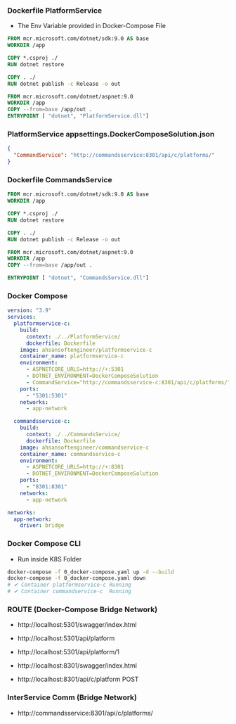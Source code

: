 ### Dockerfile PlatformService
- The Env Variable provided in Docker-Compose File
```dockerfile
FROM mcr.microsoft.com/dotnet/sdk:9.0 AS base
WORKDIR /app

COPY *.csproj ./
RUN dotnet restore

COPY . ./
RUN dotnet publish -c Release -o out

FROM mcr.microsoft.com/dotnet/aspnet:9.0
WORKDIR /app
COPY --from=base /app/out .
ENTRYPOINT [ "dotnet", "PlatformService.dll"]
```
### PlatformService appsettings.DockerComposeSolution.json
```json
{
  "CommandService": "http://commandsservice:8301/api/c/platforms/"
}
```
### Dockerfile CommandsService
```dockerfile
FROM mcr.microsoft.com/dotnet/sdk:9.0 AS base
WORKDIR /app

COPY *.csproj ./
RUN dotnet restore

COPY . ./
RUN dotnet publish -c Release -o out

FROM mcr.microsoft.com/dotnet/aspnet:9.0
WORKDIR /app
COPY --from=base /app/out .

ENTRYPOINT [ "dotnet", "CommandsService.dll"]
```
### Docker Compose
```yml
version: "3.9"
services:
  platformservice-c:
    build:
      context: ./../PlatformService/
      dockerfile: Dockerfile
    image: ahsansoftengineer/platformservice-c
    container_name: platformservice-c
    environment:
      - ASPNETCORE_URLS=http://+:5301
      - DOTNET_ENVIRONMENT=DockerComposeSolution
      - CommandService="http://commandsservice-c:8301/api/c/platforms/"
    ports:
      - "5301:5301" 
    networks:
      - app-network

  commandsservice-c:
    build:
      context: ./../CommandsService/
      dockerfile: Dockerfile
    image: ahsansoftengineer/commandservice-c
    container_name: commandservice-c
    environment:
      - ASPNETCORE_URLS=http://+:8301
      - DOTNET_ENVIRONMENT=DockerComposeSolution
    ports:
      - "8301:8301"
    networks:
      - app-network

networks:
  app-network:
    driver: bridge
```

### Docker Compose CLI
- Run inside K8S Folder
```bash
docker-compose -f 0_docker-compose.yaml up -d --build
docker-compose -f 0_docker-compose.yaml down
# ✔ Container platformservice-c Running
# ✔ Container commandservice-c  Running  
```

### ROUTE (Docker-Compose Bridge Network)
- http://localhost:5301/swagger/index.html
- http://localhost:5301/api/platform
- http://localhost:5301/api/platform/1

- http://localhost:8301/swagger/index.html
- http://localhost:8301/api/c/platform POST

### InterService Comm (Bridge Network)
- http://commandsservice:8301/api/c/platforms/